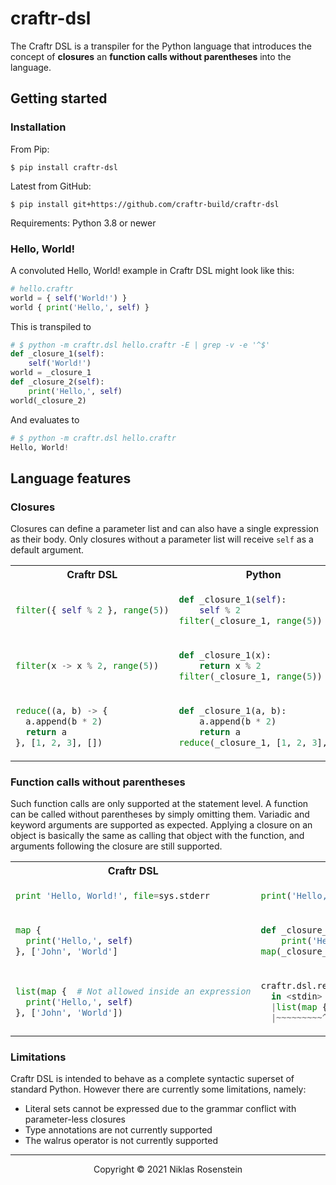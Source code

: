 # craftr-dsl

The Craftr DSL is a transpiler for the Python language that introduces the concept of **closures** an 
**function calls without parentheses** into the language.

## Getting started

### Installation 

From Pip:

    $ pip install craftr-dsl

Latest from GitHub:

    $ pip install git+https://github.com/craftr-build/craftr-dsl

Requirements: Python 3.8 or newer

### Hello, World!

A convoluted Hello, World! example in Craftr DSL might look like this:

```py
# hello.craftr
world = { self('World!') }
world { print('Hello,', self) }
```

This is transpiled to

```py
# $ python -m craftr.dsl hello.craftr -E | grep -v -e '^$'
def _closure_1(self):
    self('World!')
world = _closure_1
def _closure_2(self):
    print('Hello,', self)
world(_closure_2)
```

And evaluates to

```py
# $ python -m craftr.dsl hello.craftr
Hello, World!
```

## Language features

### Closures

Closures can define a parameter list and can also have a single expression as their body. Only closures without
a parameter list will receive `self` as a default argument.

<table align="center"><tr><th>Craftr DSL</th><th>Python</th></tr>

<tr><td>

```py
filter({ self % 2 }, range(5))
```
</td><td>

```py
def _closure_1(self):
    self % 2
filter(_closure_1, range(5))
```
</td></tr>


<tr><td>

```py
filter(x -> x % 2, range(5))
```
</td><td>

```py
def _closure_1(x):
    return x % 2
filter(_closure_1, range(5))
```
</td></tr>


<tr><td>

```py
reduce((a, b) -> {
  a.append(b * 2)
  return a
}, [1, 2, 3], [])
```
</td><td>

```py
def _closure_1(a, b):
    a.append(b * 2)
    return a
reduce(_closure_1, [1, 2, 3], [])
```
</td></tr>

</table>


### Function calls without parentheses

Such function calls are only supported at the statement level. A function can be called without parentheses by
simply omitting them. Variadic and keyword arguments are supported as expected. Applying a closure on an object
is basically the same as calling that object with the function, and arguments following the closure are still
supported.


<table align="center"><tr><th>Craftr DSL</th><th>Python</th></tr>

<tr><td>

```py
print 'Hello, World!', file=sys.stderr
```
</td><td>

```py
print('Hello, World!', file=sys.stderr)
```
</td></tr>


<tr><td>

```py
map {
  print('Hello,', self)
}, ['John', 'World']
```
</td><td>

```py
def _closure_1(self):
    print('Hello,', self)
map(_closure_1, ['John', 'World'])
```
</td></tr>


<tr><td>

```py
list(map {  # Not allowed inside an expression
  print('Hello,', self)
}, ['John', 'World'])
```
</td><td>

```py
craftr.dsl.rewrite.SyntaxError: 
  in <stdin> at line 1: expected ) but got TokenProxy(Token(type=<Token.Control: 8>, value='{', pos=Cursor(offset=9, line=1, column=9)))
  |list(map {
  |~~~~~~~~~^
```
</td></tr>


</table>



### Limitations

Craftr DSL is intended to behave as a complete syntactic superset of standard Python. However there are currently
some limitations, namely:

* Literal sets cannot be expressed due to the grammar conflict with parameter-less closures
* Type annotations are not currently supported
* The walrus operator is not currently supported

---

<p align="center">Copyright &copy; 2021 Niklas Rosenstein</p>
